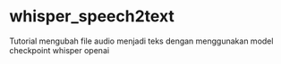 # whisper_speech2text
Tutorial mengubah file audio menjadi teks dengan menggunakan model checkpoint whisper openai
